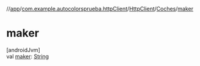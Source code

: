 //[app](../../../../index.md)/[com.example.autocolorsprueba.httpClient](../../index.md)/[HttpClient](../index.md)/[Coches](index.md)/[maker](maker.md)

# maker

[androidJvm]\
val [maker](maker.md): [String](https://kotlinlang.org/api/latest/jvm/stdlib/kotlin/-string/index.html)
